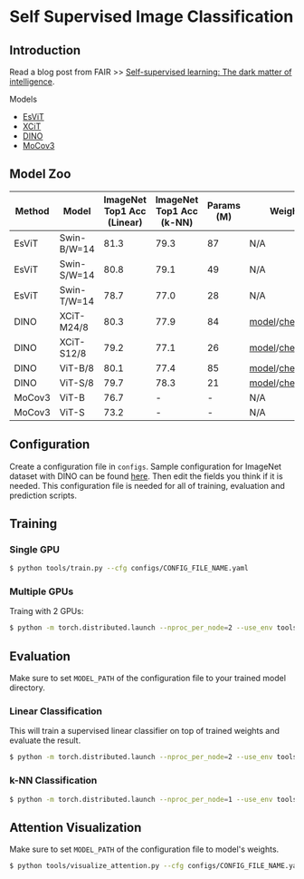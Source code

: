 # Self Supervised Image Classification

## Introduction

Read a blog post from FAIR >> [Self-supervised learning: The dark matter of intelligence](https://ai.facebook.com/blog/self-supervised-learning-the-dark-matter-of-intelligence/).

<!--- 
https://ankeshanand.com/blog/2020/01/26/contrative-self-supervised-learning.html

https://amitness.com/2020/02/illustrated-self-supervised-learning/

https://www.fast.ai/2020/01/13/self_supervised/

https://lilianweng.github.io/lil-log/2019/11/10/self-supervised-learning.html

https://vimeo.com/390347111
--->

Models

* [EsViT](https://arxiv.org/abs/2106.09785)
* [XCiT](https://arxiv.org/abs/2106.09681v2)
* [DINO](https://arxiv.org/abs/2104.14294v2)
* [MoCov3](https//arxiv.org/abs/2104.02057)

## Model Zoo

Method | Model | ImageNet Top1 Acc (Linear) | ImageNet Top1 Acc (k-NN) | Params (M) | Weights
--- | --- | --- | --- | --- | ---
EsViT | Swin-B/W=14 | 81.3 | 79.3 | 87 | N/A
EsViT | Swin-S/W=14 | 80.8 | 79.1 | 49 | N/A
EsViT | Swin-T/W=14 | 78.7 | 77.0 | 28 | N/A
DINO | XCiT-M24/8 | 80.3 | 77.9 | 84 | [model](https://dl.fbaipublicfiles.com/dino/dino_xcit_small_12_p8_pretrain/dino_xcit_small_12_p8_pretrain.pth)/[checkpoint](https://dl.fbaipublicfiles.com/dino/dino_xcit_small_12_p8_pretrain/dino_xcit_small_12_p8_pretrain_full_checkpoint.pth)
DINO | XCiT-S12/8 | 79.2 | 77.1 | 26 | [model](https://dl.fbaipublicfiles.com/dino/dino_xcit_medium_24_p8_pretrain/dino_xcit_medium_24_p8_pretrain.pth)/[checkpoint](https://dl.fbaipublicfiles.com/dino/dino_xcit_medium_24_p8_pretrain/dino_xcit_medium_24_p8_pretrain_full_checkpoint.pth)
DINO | ViT-B/8 | 80.1 | 77.4 | 85 | [model](https://dl.fbaipublicfiles.com/dino/dino_vitbase8_pretrain/dino_vitbase8_pretrain.pth)/[checkpoint](https://dl.fbaipublicfiles.com/dino/dino_vitbase8_pretrain/dino_vitbase8_pretrain_full_checkpoint.pth)
DINO | ViT-S/8 | 79.7 | 78.3 | 21 | [model](https://dl.fbaipublicfiles.com/dino/dino_deitsmall8_pretrain/dino_deitsmall8_pretrain.pth)/[checkpoint](https://dl.fbaipublicfiles.com/dino/dino_deitsmall8_pretrain/dino_deitsmall8_pretrain_full_checkpoint.pth)
MoCov3 | ViT-B | 76.7 | - | - | N/A
MoCov3 | ViT-S | 73.2 | - | - | N/A

## Configuration 

Create a configuration file in `configs`. Sample configuration for ImageNet dataset with DINO can be found [here](configs/dino.yaml). Then edit the fields you think if it is needed. This configuration file is needed for all of training, evaluation and prediction scripts.

## Training

### Single GPU
```bash
$ python tools/train.py --cfg configs/CONFIG_FILE_NAME.yaml
```

### Multiple GPUs

Traing with 2 GPUs:

```bash
$ python -m torch.distributed.launch --nproc_per_node=2 --use_env tools/train.py --cfg configs/CONFIG_FILE_NAME.yaml
```

## Evaluation

Make sure to set `MODEL_PATH` of the configuration file to your trained model directory.

### Linear Classification

This will train a supervised linear classifier on top of trained weights and evaluate the result.

```bash
$ python -m torch.distributed.launch --nproc_per_node=2 --use_env tools/val_linear.py --cfg configs/CONFIG_FILE_NAME.yaml
```

### k-NN Classification

```bash
$ python -m torch.distributed.launch --nproc_per_node=1 --use_env tools/val_knn.py --cfg configs/CONFIG_FILE_NAME.yaml
```


## Attention Visualization

Make sure to set `MODEL_PATH` of the configuration file to model's weights.

```bash
$ python tools/visualize_attention.py --cfg configs/CONFIG_FILE_NAME.yaml
```